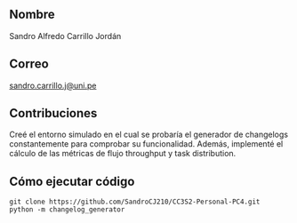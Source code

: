 ## Nombre
Sandro Alfredo Carrillo Jordán

## Correo
sandro.carrillo.j@uni.pe

## Contribuciones
Creé el entorno simulado en el cual se probaría el generador de changelogs constantemente para comprobar su funcionalidad. Además, implementé el cálculo de las métricas de flujo throughput y task distribution.

## Cómo ejecutar código
```
git clone https://github.com/SandroCJ210/CC3S2-Personal-PC4.git
python -m changelog_generator
```
 